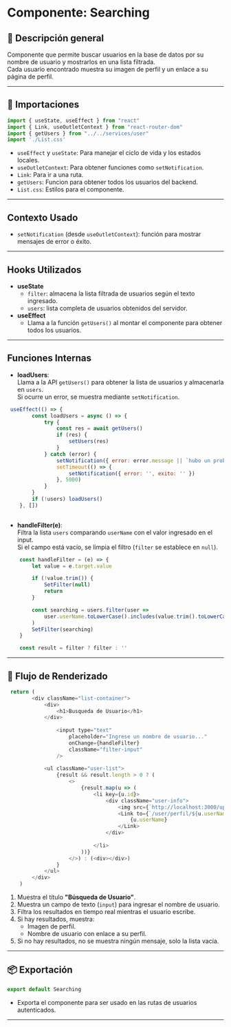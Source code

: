 # Componente: Searching

## 📌 Descripción general
Componente que permite buscar usuarios en la base de datos por su nombre de usuario y mostrarlos en una lista filtrada.  
Cada usuario encontrado muestra su imagen de perfil y un enlace a su página de perfil.

---

## 🧹 Importaciones
```js
import { useState, useEffect } from "react"
import { Link, useOutletContext } from "react-router-dom"
import { getUsers } from "../../services/user"
import './List.css'
```
- `useEffect` y `useState`: Para manejar el ciclo de vida y los estados locales.
- `useOutletContext`: Para obtener funciones como `setNotification`.
- `Link`: Para ir a una ruta.
- `getUsers`: Funcion para obtener todos los usuarios del backend.
- `List.css`: Estilos para el componente.

---
## Contexto Usado
- `setNotification` (desde `useOutletContext`): función para mostrar mensajes de error o éxito.
---

## Hooks Utilizados
- **useState**
  - `filter`: almacena la lista filtrada de usuarios según el texto ingresado.
  - `users`: lista completa de usuarios obtenidos del servidor.
- **useEffect**
  - Llama a la función `getUsers()` al montar el componente para obtener todos los usuarios.

---

## Funciones Internas
- **loadUsers**:  
  Llama a la API `getUsers()` para obtener la lista de usuarios y almacenarla en `users`.  
  Si ocurre un error, se muestra mediante `setNotification`.
```js
 useEffect(() => {
        const loadUsers = async () => {
            try {
                const res = await getUsers()
                if (res) {
                    setUsers(res)
                }
            } catch (error) {
                setNotification({ error: error.message || `hubo un problema ${error}`, exito: '' })
                setTimeout(() => {
                    setNotification({ error: '', exito: '' })
                }, 5000)
            }
        }
        if (!users) loadUsers()
    }, [])
  
```
- **handleFilter(e)**:  
  Filtra la lista `users` comparando `userName` con el valor ingresado en el input.  
  Si el campo está vacío, se limpia el filtro (`filter` se establece en `null`).

```js
    const handleFilter = (e) => {
        let value = e.target.value

        if (!value.trim()) {
            SetFilter(null)
            return
        }

        const searching = users.filter(user =>
            user.userName.toLowerCase().includes(value.trim().toLowerCase())
        )
        SetFilter(searching)
    }

    const result = filter ? filter : ''
```
---

## 🧱 Flujo de Renderizado

```js
 return (
        <div className="list-container">
            <div>
                <h1>Busqueda de Usuario</h1>
            </div>
            
                <input type="text"
                    placeholder="Ingrese un nombre de usuario..."
                    onChange={handleFilter}
                    className="filter-input"
                />
            
            <ul className="user-list">
                {result && result.length > 0 ? (
                    <>
                        {result.map(u => (
                            <li key={u.id}>
                                <div className="user-info">
                                    <img src={`http://localhost:3000/uploads/${u.picture}`} alt="profile" />
                                    <Link to={`/user/perfil/${u.userName}`} className="user-name">
                                        {u.userName}
                                    </Link>
                                </div>
                                
                            </li>
                        ))}
                    </>) : (<div></div>)
                }
            </ul>
        </div>
    )


```
1. Muestra el título **"Búsqueda de Usuario"**.
2. Muestra un campo de texto (`input`) para ingresar el nombre de usuario.
3. Filtra los resultados en tiempo real mientras el usuario escribe.
4. Si hay resultados, muestra:
   - Imagen de perfil.
   - Nombre de usuario con enlace a su perfil.
5. Si no hay resultados, no se muestra ningún mensaje, solo la lista vacía.

---
## 📦 Exportación

```js
export default Searching
```

- Exporta el componente para ser usado en las rutas de usuarios autenticados.

---